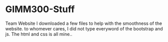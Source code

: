 # GIMM300-Stuff
Team Website
I downloaded a few files to help with the smoothness of the website. to whomever cares, I did not type everyword of the bootstrap and js. The html and css is all mine..
